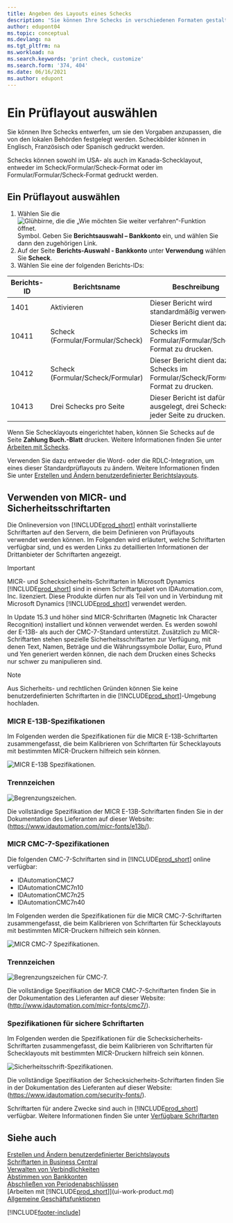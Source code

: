```yaml
---
title: Angeben des Layouts eines Schecks
description: 'Sie können Ihre Schecks in verschiedenen Formaten gestalten und ausdrucken, um den von Ihren lokalen Behörden festgelegten Standards zu entsprechen.'
author: edupont04
ms.topic: conceptual
ms.devlang: na
ms.tgt_pltfrm: na
ms.workload: na
ms.search.keywords: 'print check, customize'
ms.search.form: '374, 404'
ms.date: 06/16/2021
ms.author: edupont
---
```

# <a name="select-a-check-layout"></a><a name="select-a-check-layout"></a><a name="select-a-check-layout"></a>Ein Prüflayout auswählen

Sie können Ihre Schecks entwerfen, um sie den Vorgaben anzupassen, die von den lokalen Behörden festgelegt werden. Scheckbilder können in Englisch, Französisch oder Spanisch gedruckt werden.

Schecks können sowohl im USA- als auch im Kanada-Schecklayout, entweder im Scheck/Formular/Scheck-Format oder im Formular/Formular/Scheck-Format gedruckt werden.

## <a name="to-select-a-check-layout"></a><a name="to-select-a-check-layout"></a><a name="to-select-a-check-layout"></a>Ein Prüflayout auswählen

1. Wählen Sie die ![Glühbirne, die die „Wie möchten Sie weiter verfahren“-Funktion öffnet.](media/ui-search/search_small.png "Sagen Sie mir, was Sie tun möchten") Symbol. Geben Sie **Berichtsauswahl – Bankkonto** ein, und wählen Sie dann den zugehörigen Link.
2. Auf der Seite **Berichts-Auswahl - Bankkonto** unter **Verwendung** wählen Sie **Scheck**.
3. Wählen Sie eine der folgenden Berichts-IDs:

| Berichts-ID | Berichtsname | Beschreibung |
| --- | --- | --- |
| 1401 |Aktivieren |Dieser Bericht wird standardmäßig verwendet. |
| 10411 |Scheck (Formular/Formular/Scheck) |Dieser Bericht dient dazu, Schecks im Formular/Formular/Scheck-Format zu drucken. |
| 10412 |Scheck (Formular/Scheck/Formular) |Dieser Bericht dient dazu, Schecks im Formular/Scheck/Formular-Format zu drucken. |
| 10413 |Drei Schecks pro Seite |Dieser Bericht ist dafür ausgelegt, drei Schecks auf jeder Seite zu drucken. |

Wenn Sie Schecklayouts eingerichtet haben, können Sie Schecks auf de Seite **Zahlung Buch.-Blatt** drucken. Weitere Informationen finden Sie unter [Arbeiten mit Schecks](payables-how-work-checks.md).

Verwenden Sie dazu entweder die Word- oder die RDLC-Integration, um eines dieser Standardprüflayouts zu ändern. Weitere Informationen finden Sie unter [Erstellen und Ändern benutzerdefinierter Berichtslayouts](ui-how-create-custom-report-layout.md).

## <a name="use-micr-and-security-fonts"></a><a name="use-micr-and-security-fonts"></a><a name="use-micr-and-security-fonts"></a>Verwenden von MICR- und Sicherheitsschriftarten
Die Onlineversion von [!INCLUDE[prod_short](includes/prod_short.md)] enthält vorinstallierte Schriftarten auf den Servern, die beim Definieren von Prüflayouts verwendet werden können. Im Folgenden wird erläutert, welche Schriftarten verfügbar sind, und es werden Links zu detaillierten Informationen der Drittanbieter der Schriftarten angezeigt.

> [!Important]
> MICR- und Schecksicherheits-Schriftarten in Microsoft Dynamics [!INCLUDE[prod_short](includes/prod_short.md)] sind in einem Schriftartpaket von IDAutomation.com, Inc. lizenziert. Diese Produkte dürfen nur als Teil von und in Verbindung mit Microsoft Dynamics [!INCLUDE[prod_short](includes/prod_short.md)] verwendet werden.

In Update 15.3 und höher sind MICR-Schriftarten (Magnetic Ink Character Recognition) installiert und können verwendet werden. Es werden sowohl der E-13B- als auch der CMC-7-Standard unterstützt. Zusätzlich zu MICR-Schriftarten stehen spezielle Sicherheitsschriftarten zur Verfügung, mit denen Text, Namen, Beträge und die Währungssymbole Dollar, Euro, Pfund und Yen generiert werden können, die nach dem Drucken eines Schecks nur schwer zu manipulieren sind.

> [!NOTE]
> Aus Sicherheits- und rechtlichen Gründen können Sie keine benutzerdefinierten Schriftarten in die [!INCLUDE[prod_short](includes/prod_short.md)]-Umgebung hochladen.

### <a name="micr-e-13b-specifications"></a><a name="micr-e-13b-specifications"></a><a name="micr-e-13b-specifications"></a>MICR E-13B-Spezifikationen

Im Folgenden werden die Spezifikationen für die MICR E-13B-Schriftarten zusammengefasst, die beim Kalibrieren von Schriftarten für Schecklayouts mit bestimmten MICR-Druckern hilfreich sein können.

![MICR E-13B Spezifikationen.](media/font_MICR_E-13B_Specifications.png "MICR E-13B-Spezifikationen")

### <a name="delimiter-characters"></a><a name="delimiter-characters"></a><a name="delimiter-characters"></a>Trennzeichen

![Begrenzungszeichen.](media/font-micr-letters.png "Trennzeichen")

Die vollständige Spezifikation der MICR E-13B-Schriftarten finden Sie in der Dokumentation des Lieferanten auf dieser Website: (https://www.idautomation.com/micr-fonts/e13b/).

### <a name="micr-cmc-7-specifications"></a><a name="micr-cmc-7-specifications"></a><a name="micr-cmc-7-specifications"></a>MICR CMC-7-Spezifikationen

Die folgenden CMC-7-Schriftarten sind in [!INCLUDE[prod_short](includes/prod_short.md)] online verfügbar:

- IDAutomationCMC7
- IDAutomationCMC7n10
- IDAutomationCMC7n25
- IDAutomationCMC7n40

Im Folgenden werden die Spezifikationen für die MICR CMC-7-Schriftarten zusammengefasst, die beim Kalibrieren von Schriftarten für Schecklayouts mit bestimmten MICR-Druckern hilfreich sein können.

![MICR CMC-7 Spezifikationen.](media/font_MICR_CMC-7_Specifications.png "MICR CMC-7-Spezifikationen")

### <a name="delimiter-characters-1"></a><a name="delimiter-characters-1"></a><a name="delimiter-characters-1"></a>Trennzeichen

![Begrenzungszeichen für CMC-7.](media/font-cmc7-letters.png "Begrenzungszeichen für CMC-7.")

Die vollständige Spezifikation der MICR CMC-7-Schriftarten finden Sie in der Dokumentation des Lieferanten auf dieser Website: (http://www.idautomation.com/micr-fonts/cmc7/).

### <a name="secure-font-specifications"></a><a name="secure-font-specifications"></a><a name="secure-font-specifications"></a>Spezifikationen für sichere Schriftarten

Im Folgenden werden die Spezifikationen für die Schecksicherheits-Schriftarten zusammengefasst, die beim Kalibrieren von Schriftarten für Schecklayouts mit bestimmten MICR-Druckern hilfreich sein können.

![Sicherheitsschrift-Spezifikationen.](media/font_check-security-font_Specifications.png "Spezifikationen für Schecksicherheits-Schriftarten")

Die vollständige Spezifikation der Schecksicherheits-Schriftarten finden Sie in der Dokumentation des Lieferanten auf dieser Website: (https://www.idautomation.com/security-fonts/).

Schriftarten für andere Zwecke sind auch in [!INCLUDE[prod_short](includes/prod_short.md)] verfügbar. Weitere Informationen finden Sie unter [Verfügbare Schriftarten](ui-fonts.md)

## <a name="see-also"></a><a name="see-also"></a><a name="see-also"></a>Siehe auch

[Erstellen und Ändern benutzerdefinierter Berichtslayouts](ui-how-create-custom-report-layout.md)  
[Schriftarten in Business Central](ui-fonts.md)  
[Verwalten von Verbindlichkeiten](payables-manage-payables.md)  
[Abstimmen von Bankkonten](bank-manage-bank-accounts.md)   
[Abschließen von Periodenabschlüssen](year-how-complete-period-end-processes.md)  
[Arbeiten mit [!INCLUDE[prod_short](includes/prod_short.md)]](ui-work-product.md)  
[Allgemeine Geschäftsfunktionen](ui-across-business-areas.md)


[!INCLUDE[footer-include](includes/footer-banner.md)]
